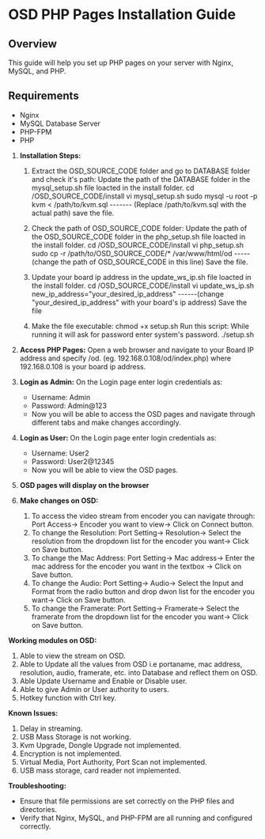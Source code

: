 # OSD PHP Pages Installation Guide

## Overview
This guide will help you set up PHP pages on your server with Nginx, MySQL, and PHP.

## Requirements
- Nginx
- MySQL Database Server
- PHP-FPM
- PHP

1. **Installation Steps:**
    1. Extract the OSD_SOURCE_CODE folder and go to DATABASE folder and check it's path:
        Update the path of the DATABASE folder in the mysql_setup.sh file loacted in the install folder.
        cd /OSD_SOURCE_CODE/install
        vi mysql_setup.sh
        sudo mysql -u root -p kvm < /path/to/kvm.sql             ------- (Replace /path/to/kvm.sql with the actual path)
        save the file.

    2. Check the path of OSD_SOURCE_CODE folder:
        Update the path of the OSD_SOURCE_CODE folder in the php_setup.sh file loacted in the install folder.
        cd /OSD_SOURCE_CODE/install
        vi php_setup.sh 
        sudo cp -r /path/to/OSD_SOURCE_CODE/* /var/www/html/od        -----(change the path of OSD_SOURCE_CODE in this line)
        Save the file.

    3. Update your board ip address in the update_ws_ip.sh file loacted in the install folder.
        cd /OSD_SOURCE_CODE/install
        vi update_ws_ip.sh 
        new_ip_address="your_desired_ip_address"                      ------(change "your_desired_ip_address" with your board's ip address)
        Save the file

    4. Make the file executable:
        chmod +x setup.sh
        Run this script: While running it will ask for password enter system's password.
        ./setup.sh

2. **Access PHP Pages:**
   Open a web browser and navigate to your Board IP address and specify /od.
   (eg. 192.168.0.108/od/index.php)   where 192.168.0.108 is your board ip address.

3. **Login as Admin:**
   On the Login page enter login credentials as:
    - Username: Admin
    - Password: Admin@123
    - Now you will be able to access the OSD pages and navigate through different tabs and make changes accordingly.

4. **Login as User:**
    On the Login page enter login credentials as:
    - Username: User2
    - Password: User2@12345
    - Now you will be able to view the OSD pages.

5. **OSD pages will display on the browser**

6. **Make changes on OSD:**
    1. To access the video stream from encoder you can navigate through:
    Port Access-> Encoder you want to view-> Click on Connect button.
    2. To change the Resolution:
    Port Setting-> Resolution-> Select the resolution from the dropdown list for the encoder you want-> Click on Save button.
    3.  To change the Mac Address:
    Port Setting-> Mac address-> Enter the mac address for the encoder you want in the textbox -> Click on Save button.
    4.  To change the Audio:
    Port Setting-> Audio-> Select the Input and Format from the radio button and drop dwon list for the encoder you want-> Click on Save button.
    5.  To change the Framerate:
    Port Setting-> Framerate-> Select the framerate from the dropdown list for the encoder you want-> Click on Save button.

**Working modules on OSD:**
  
   1. Able to view the stream on OSD.
   2. Able to Update all the values from OSD i.e portaname, mac address, resolution, audio, framerate, etc. into Database and reflect them on OSD.
   3. Able Update Username and Enable or Disable user.
   4. Able to give Admin or User authority to users.
   5. Hotkey function with Ctrl key.

**Known Issues:**
   
   1. Delay in streaming.
   2. USB Mass Storage is not working.
   3. Kvm Upgrade, Dongle Upgrade not implemented.
   4. Encryption is not implemented.
   5. Virtual Media, Port Authority, Port Scan not implemented.
   6. USB mass storage, card reader not implemented.

**Troubleshooting:**
- Ensure that file permissions are set correctly on the PHP files and directories.
- Verify that Nginx, MySQL, and PHP-FPM are all running and configured correctly.
